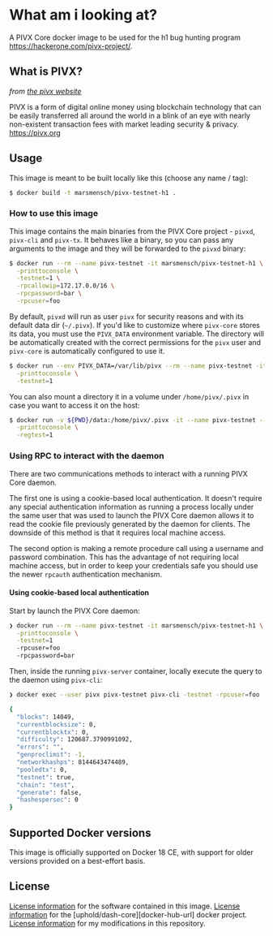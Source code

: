 # What am i looking at?

A PIVX Core docker image to be used for the h1 bug hunting program https://hackerone.com/pivx-project/. 

## What is PIVX?
_from [the pivx website](https://pivx.org/what-is-pivx/)_

PIVX is a form of digital online money using blockchain technology that can be easily transferred all around the world in a blink of an eye with nearly non-existent transaction fees with market leading security & privacy. https://pivx.org

## Usage

This image is meant to be built locally like this (choose any name / tag):

```sh
$ docker build -t marsmensch/pivx-testnet-h1 . 
```

### How to use this image

This image contains the main binaries from the PIVX Core project - `pivxd`, `pivx-cli` and `pivx-tx`. It behaves like a binary, so you can pass any arguments to the image and they will be forwarded to the `pivxd` binary:

```sh
$ docker run --rm --name pivx-testnet -it marsmensch/pivx-testnet-h1 \
  -printtoconsole \
  -testnet=1 \
  -rpcallowip=172.17.0.0/16 \
  -rpcpassword=bar \
  -rpcuser=foo
```

By default, `pivxd` will run as user `pivx` for security reasons and with its default data dir (`~/.pivx`). If you'd like to customize where `pivx-core` stores its data, you must use the `PIVX_DATA` environment variable. The directory will be automatically created with the correct permissions for the `pivx` user and `pivx-core` is automatically configured to use it.

```sh
$ docker run --env PIVX_DATA=/var/lib/pivx --rm --name pivx-testnet -it marsmensch/pivx-testnet-h1 \
  -printtoconsole \
  -testnet=1
```

You can also mount a directory it in a volume under `/home/pivx/.pivx` in case you want to access it on the host:

```sh
$ docker run -v ${PWD}/data:/home/pivx/.pivx -it --name pivx-testnet --rm marsmensch/pivx-testnet-h1 \
  -printtoconsole \
  -regtest=1
```

### Using RPC to interact with the daemon

There are two communications methods to interact with a running PIVX Core daemon.

The first one is using a cookie-based local authentication. It doesn't require any special authentication information as running a process locally under the same user that was used to launch the PIVX Core daemon allows it to read the cookie file previously generated by the daemon for clients. The downside of this method is that it requires local machine access.

The second option is making a remote procedure call using a username and password combination. This has the advantage of not requiring local machine access, but in order to keep your credentials safe you should use the newer `rpcauth` authentication mechanism.

#### Using cookie-based local authentication

Start by launch the PIVX Core daemon:

```sh
❯ docker run --rm --name pivx-testnet -it marsmensch/pivx-testnet-h1 \
  -printtoconsole \
  -testnet=1
  -rpcuser=foo
  -rpcpassword=bar
```

Then, inside the running `pivx-server` container, locally execute the query to the daemon using `pivx-cli`:

```sh
❯ docker exec --user pivx pivx-testnet pivx-cli -testnet -rpcuser=foo -rpcpassword=bar getmininginfo

{
  "blocks": 14049,
  "currentblocksize": 0,
  "currentblocktx": 0,
  "difficulty": 120687.3790991092,
  "errors": "",
  "genproclimit": -1,
  "networkhashps": 8144643474489,
  "pooledtx": 0,
  "testnet": true,
  "chain": "test",
  "generate": false,
  "hashespersec": 0
}
```

## Supported Docker versions

This image is officially supported on Docker 18 CE, with support for older versions provided on a best-effort basis.

## License

[License information](https://github.com/PIVX-Project/PIVX/blob/master/COPYING) for the software contained in this image.
[License information](https://github.com/uphold/docker-dash-core/blob/master/LICENSE) for the [uphold/dash-core][docker-hub-url] docker project.
[License information](https://github.com/marsmensch/pivx-dash-core/blob/master/LICENSE) for my modifications in this repository.
